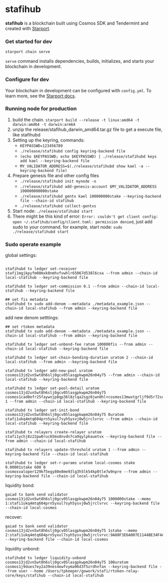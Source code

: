 # stafihub
**stafihub** is a blockchain built using Cosmos SDK and Tendermint and created with [Starport](https://github.com/tendermint/starport).

### Get started for dev

```
starport chain serve
```

`serve` command installs dependencies, builds, initializes, and starts your blockchain in development.

### Configure for dev

Your blockchain in development can be configured with `config.yml`. To learn more, see the [Starport docs](https://docs.starport.network).


### Running node for production
1. build the chain. `starport build --release -t linux:amd64 -t darwin:amd64 -t darwin:arm64`
2. unzip the release/stafihub_darwin_amd64.tar.gz file to get a execute file, like stafihubd
1. Setting up the keyring, commands:
    - `KEYPASSWD=123456789`
    - `./release/stafihubd config keyring-backend file`
    - `(echo $KEYPASSWD; echo $KEYPASSWD) | ./release/stafihubd keys add kael --keyring-backend file`
    - `MY_VALIDATOR_ADDRESS=$(./release/stafihubd show kael -a --keyring-backend file)`
2. Prepare genesis file and other config files
    - `./release/stafihubd init mynode -o`
    - `./release/stafihubd add-genesis-account $MY_VALIDATOR_ADDRESS 100000000000stake`
    - `./release/stafihubd gentx kael 100000000stake --keyring-backend file --chain-id stafihub`
    - `./release/stafihubd collect-gentxs`
3. Start node: `./release/stafihubd start`
4. There might be this kind of error:
`Error: couldn't get client config: open ~/.stafihub/config/client.toml: permission denied`, just add sudo to your command.
for example, start node: `sudo ./release/stafihubd start`

### Sudo operate example

global settings:

```

stafihubd tx ledger set-receiver stafi1mgjkpyfm00mxk0nmhvfvwhlr65067d538l6cxa --from admin --chain-id local-stafihub --keyring-backend file

stafihubd tx ledger set-commission 0.1 --from admin --chain-id local-stafihub --keyring-backend file

## set fis metadata
stafihubd tx sudo add-denom --metadata ./metadata_example.json --chain-id local-stafihub --from admin --keyring-backend file

```

add new denom setttings:

```
## set rtoken metadata
stafihubd tx sudo add-denom --metadata ./metadata_example.json --chain-id local-stafihub --from admin --keyring-backend file

stafihubd tx ledger set-unbond-fee ratom 100000fis --from admin --chain-id local-stafihub --keyring-backend file

stafihubd tx ledger set-chain-bonding-duration uratom 2 --chain-id local-stafihub --from admin --keyring-backend file

stafihubd tx ledger add-new-pool uratom cosmos13jd2vn5wt8h6slj0gcv05lasgpkwpm26n04y75 --from admin --chain-id local-stafihub --keyring-backend file

stafihubd tx ledger set-pool-detail uratom cosmos13jd2vn5wt8h6slj0gcv05lasgpkwpm26n04y75 cosmos1cad0efr25faywnjp8qp36l8zlqa2sgz0jwn0hl+cosmos13mwxtgrljf9d5r72sc28496ua4lsga0jvmqz8x 1 --from admin --chain-id local-stafihub --keyring-backend file

stafihubd tx ledger set-init-bond cosmos13jd2vn5wt8h6slj0gcv05lasgpkwpm26n04y75 0uratom stafi1ukq4mtq604prn5yxul7syh5ysvj0w5jrclvrvc --from admin --chain-id local-stafihub --keyring-backend file

stafihubd tx relayers create-relayer uratom stafi1ychj8z22pw0ruc65mx8nvdn7ca9qylpkauetvx --keyring-backend file --from admin --chain-id local-stafihub

stafihubd tx relayers update-threshold uratom 1 --from admin --keyring-backend file --chain-id local-stafihub

stafihubd tx ledger set-r-params uratom local-cosmos stake 0.00001stake 600 0 cosmosvaloper129kf5egy80e8me93lg3h5lk54kp0tle7w9npre --from admin --keyring-backend file --chain-id local-stafihub

```

liquidity bond:

```
gaiad tx bank send validator cosmos13jd2vn5wt8h6slj0gcv05lasgpkwpm26n04y75 1000000stake --memo 1:stafi1ukq4mtq604prn5yxul7syh5ysvj0w5jrclvrvc --keyring-backend file --chain-id local-cosmos
```

recover:

```
gaiad tx bank send validator cosmos13jd2vn5wt8h6slj0gcv05lasgpkwpm26n04y75 1stake --memo 2:stafi1ukq4mtq604prn5yxul7syh5ysvj0w5jrclvrvc:9A80F3E6A007E1144BE34F4A0AC35B9288C19641BCAD3464277168000AF5FC66 --keyring-backend file --chain-id local-cosmos
```


liquidity unbond:

```
stafihubd tx ledger liquidity-unbond cosmos13jd2vn5wt8h6slj0gcv05lasgpkwpm26n04y75 100uratom cosmos1j9dues7ey2a39nes4ewfvyma96d3f5zrdhnfan --keyring-backend file --from user --home /Users/tpkeeper/gowork/stafi/rtoken-relay-core/keys/stafihub --chain-id local-stafihub
```
